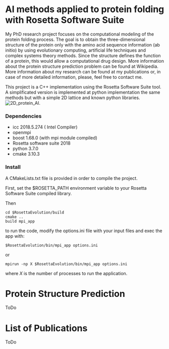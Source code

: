 
# AI methods applied to protein folding with Rosetta Software Suite

My PhD research project focuses on the computational modeling of the protein folding process. The goal is to obtain
the three-dimensional structure of the protein only with the amino acid sequence information (ab initio) by using evolutionary computing, artificial life techniques and complex systems theory methods. Since the structure defines the function of a protein, this would allow a computational drug design. More information about the protein structure prediction problem can be found at Wikipedia. More information about my research can be found at my publications or, in case of more detailed information, please, feel free to contact me.

This project is a C++ implementation using the Rosetta Software Suite tool. A simplificated version is implemented at python implementation the same methods but with a simple 2D lattice and known python libraries. ![2D_protein_AI](https://github.com/danielvarela/2D_protein_AI).

### Dependencies

* icc 2018.5.274 ( Intel Compiler)
* openmpi
* boost 1.68.0 (with mpi module compiled)
* Rosetta software suite 2018
* python 3.7.0
* cmake 3.10.3

### Install

A CMakeLists.txt file is provided in order to compile the project.

First, set the $ROSETTA_PATH environment variable to your Rosetta Software Suite compiled library.

Then

```
cd $RosettaEvolution/build
cmake ..
build mpi_app
```

to run the code, modify the options.ini file with your input files and exec the app with:

```
$RosettaEvolution/bin/mpi_app options.ini
```

or


```
mpirun -np X $RosettaEvolution/bin/mpi_app options.ini
```

where $X$ is the number of processes to run the application.


# Protein Structure Prediction

ToDo

# List of Publications


ToDo

